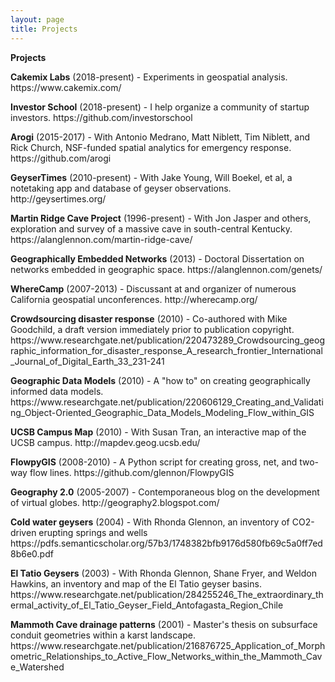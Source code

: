 ```yaml
---
layout: page
title: Projects
---
```


<b>Projects</b>
<p>
<b>Cakemix Labs</b> (2018-present) - Experiments in geospatial analysis.
https://www.cakemix.com/
</p>
<p>
<b>Investor School</b> (2018-present) - I help organize a community of startup investors.
https://github.com/investorschool
</p>
<p>
<b>Arogi</b> (2015-2017) - With Antonio Medrano, Matt Niblett, Tim Niblett, and Rick Church, NSF-funded spatial analytics for emergency response.
https://github.com/arogi
</p>
<p>
<b>GeyserTimes</b> (2010-present) - With Jake Young, Will Boekel, et al, a notetaking app and database of geyser observations.
http://geysertimes.org/
</p>
<p>
<b>Martin Ridge Cave Project</b> (1996-present) - With Jon Jasper and others, exploration and survey of a massive cave in south-central Kentucky.
https://alanglennon.com/martin-ridge-cave/
</p>
<p>
<b>Geographically Embedded Networks</b> (2013) - Doctoral Dissertation on networks embedded in geographic space.
https://alanglennon.com/genets/
</p>
<p>
<b>WhereCamp</b> (2007-2013) - Discussant at and organizer of numerous California geospatial unconferences.
http://wherecamp.org/
</p>
<p>
<b>Crowdsourcing disaster response</b> (2010) - Co-authored with Mike Goodchild, a draft version immediately prior to publication copyright.
https://www.researchgate.net/publication/220473289_Crowdsourcing_geographic_information_for_disaster_response_A_research_frontier_International_Journal_of_Digital_Earth_33_231-241
</p>
<p>
<b>Geographic Data Models</b> (2010) - A "how to" on creating geographically informed data models.
https://www.researchgate.net/publication/220606129_Creating_and_Validating_Object-Oriented_Geographic_Data_Models_Modeling_Flow_within_GIS
</p>
<p>
<b>UCSB Campus Map</b> (2010) - With Susan Tran, an interactive map of the UCSB campus.
http://mapdev.geog.ucsb.edu/
</p>
<p>
<b>FlowpyGIS</b> (2008-2010) - A Python script for creating gross, net, and two-way flow lines.
https://github.com/glennon/FlowpyGIS
</p>
<p>
<b>Geography 2.0</b> (2005-2007) - Contemporaneous blog on the development of virtual globes.
http://geography2.blogspot.com/
</p>
<p>
<b>Cold water geysers</b> (2004) - With Rhonda Glennon, an inventory of CO2-driven erupting springs and wells
https://pdfs.semanticscholar.org/57b3/1748382bfb9176d580fb69c5a0ff7ed8b6e0.pdf
</p>
<p>
<b>El Tatio Geysers</b> (2003) - With Rhonda Glennon, Shane Fryer, and Weldon Hawkins, an inventory and map of the El Tatio geyser basins.
https://www.researchgate.net/publication/284255246_The_extraordinary_thermal_activity_of_El_Tatio_Geyser_Field_Antofagasta_Region_Chile
</p>
<p>
<b>Mammoth Cave drainage patterns</b> (2001) - Master's thesis on subsurface conduit geometries within a karst landscape.
https://www.researchgate.net/publication/216876725_Application_of_Morphometric_Relationships_to_Active_Flow_Networks_within_the_Mammoth_Cave_Watershed
</p>
